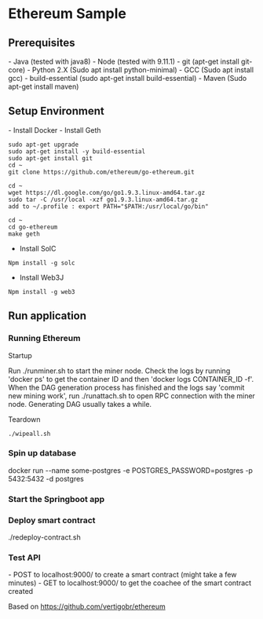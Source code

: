 <h1>Ethereum Sample</h1>


<h2>Prerequisites</h2>
- Java (tested with java8)
- Node (tested with 9.11.1)
- git (apt-get install git-core)
- Python 2.X (Sudo apt install python-minimal)
- GCC (Sudo apt install gcc)
- build-essential (sudo apt-get install build-essential)
- Maven (Sudo apt-get install maven)

<h2>Setup Environment</h2>
- Install Docker
- Install Geth

```sudo apt-get update
sudo apt-get upgrade
sudo apt-get install -y build-essential
sudo apt-get install git
cd ~
git clone https://github.com/ethereum/go-ethereum.git

cd ~
wget https://dl.google.com/go/go1.9.3.linux-amd64.tar.gz
sudo tar -C /usr/local -xzf go1.9.3.linux-amd64.tar.gz
add to ~/.profile : export PATH="$PATH:/usr/local/go/bin"

cd ~
cd go-ethereum
make geth
```

- Install SolC
```aidl
Npm install -g solc
```

- Install Web3J
```aidl
Npm install -g web3
```

<h2>Run application</h2>

<h3>Running Ethereum</h3>

Startup 

Run ./runminer.sh to start the miner node. Check the logs by running 'docker ps' to get the container ID and then 'docker logs CONTAINER_ID -f'. 
When the DAG generation process has finished and the logs say 'commit new mining work', run ./runattach.sh to open RPC connection with the miner node.
Generating DAG usually takes a while. 

Teardown
```
./wipeall.sh
```

<h3>Spin up database</h3>
docker run --name some-postgres -e POSTGRES_PASSWORD=postgres -p 5432:5432 -d postgres


<h3>Start the Springboot app</h3>

<h3>Deploy smart contract</h3>
./redeploy-contract.sh

<h3>Test API</h3>
- POST to localhost:9000/ to create a smart contract (might take a few minutes)
- GET to localhost:9000/ to get the coachee of the smart contract created


Based on https://github.com/vertigobr/ethereum
